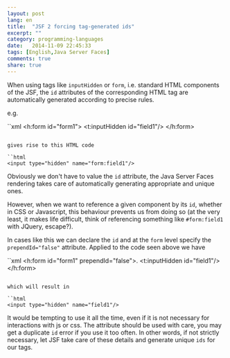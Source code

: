 ```yaml
---
layout: post
lang: en
title:  "JSF 2 forcing tag-generated ids"
excerpt: ""
category: programming-languages
date:   2014-11-09 22:45:33
tags: [English,Java Server Faces]
comments: true
share: true
---
```


When using tags like `inputHidden` or `form`, i.e. standard HTML components of the JSF, the `id` attributes of the corresponding 
HTML tag are automatically generated according to precise rules.

e.g.

``xml
<h:form id="form1">
   <t:inputHidden id="field1"/>
</h:form>
```

gives rise to this HTML code

``html
<input type="hidden" name="form:field1"/>
```

Obviously we don't have to value the `id` attribute, the Java Server Faces rendering takes care of automatically generating appropriate and unique ones.

However, when we want to reference a given component by its `id`, whether in CSS or Javascript, this behaviour prevents us from doing so (at the very least, it makes life difficult, think of referencing something like `#form:field1` with JQuery, escape?).

In cases like this we can declare the `id` and at the `form` level specify the `prependId="false"` attribute. Applied to the code seen above we have

``xml
<h:form id="form1" prependId="false">.
   <t:inputHidden id="field1"/>
</h:form>
```

which will result in 

``html
<input type="hidden" name="field1"/>
```


It would be tempting to use it all the time, even if it is not necessary for interactions with js or css. The attribute should be used with care, you may get a duplicate `id` error if you use it too often. In other words, if not strictly necessary, let JSF take care of these details and generate unique `ids` for our tags.
